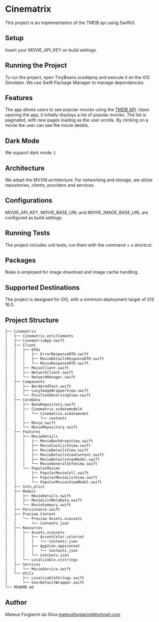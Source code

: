 # Cinematrix
This project is an implementation of the TMDB api using SwiftUI.

## Setup
Insert your MOVIE_API_KEY on build settings. 

## Running the Project
To run the project, open TinyBeans.xcodeproj and execute it on the iOS Simulator. We use Swift Package Manager to manage dependencies.

## Features
The app allows users to see popular movies using the [TMDB API](https://developer.themoviedb.org/reference/intro/getting-started). Upon opening the app, it initially displays a list of popular movies. The list is paginated, with new pages loading as the user scrolls. By clicking on a movie the user can see the movie details.

## Dark Mode
We support dark mode :)

## Architecture
We adopt the MVVM architecture. For networking and storage, we utilize repositories, clients, providers and services.

## Configurations
MOVIE_API_KEY, MOVIE_BASE_URL and MOVIE_IMAGE_BASE_URL are configured as build settings.

## Running Tests
The project includes unit tests; run them with the command + u shortcut.

## Packages
Nuke is employed for image download and image cache handling. 

## Supported Destinations
The project is designed for iOS, with a minimum deployment target of iOS 16.0.

## Project Structure
```bash
├── Cinematrix
│   ├── Cinematrix.entitlements
│   ├── CinematrixApp.swift
│   ├── Client
│   │   ├── DTOs
│   │   │   ├── ErrorResponseDTO.swift
│   │   │   ├── MovieDetailsResponseDTO.swift
│   │   │   └── MovieResponseDTO.swift
│   │   ├── MovieClient.swift
│   │   ├── NetworkClient.swift
│   │   └── NetworkManager.swift
│   ├── Components
│   │   ├── BorderedText.swift
│   │   ├── LazyImageWrapperView.swift
│   │   └── PositionObservingView.swift
│   ├── CoreData
│   │   ├── BaseRepository.swift
│   │   ├── Cinematrix.xcdatamodeld
│   │   │   └── Cinematrix.xcdatamodel
│   │   │       └── contents
│   │   ├── Movie.swift
│   │   └── MovieRepository.swift
│   ├── Features
│   │   ├── MovieDetails
│   │   │   ├── MovieBackdropsView.swift
│   │   │   ├── MovieCastListView.swift
│   │   │   ├── MovieDetailsView.swift
│   │   │   ├── MovieDetailsViewContent.swift
│   │   │   ├── MovieDetailsViewModel.swift
│   │   │   └── MovieGeneralInfoView.swift
│   │   └── PopularMovies
│   │       ├── PopularMovieCell.swift
│   │       ├── PopularMovieListView.swift
│   │       └── PopularMoviesViewModel.swift
│   ├── Info.plist
│   ├── Models
│   │   ├── MovieDetails.swift
│   │   ├── MovieListMetaData.swift
│   │   └── MovieSummary.swift
│   ├── Persistence.swift
│   ├── Preview Content
│   │   └── Preview Assets.xcassets
│   │       └── Contents.json
│   ├── Resources
│   │   ├── Assets.xcassets
│   │   │   ├── AccentColor.colorset
│   │   │   │   └── Contents.json
│   │   │   ├── AppIcon.appiconset
│   │   │   │   └── Contents.json
│   │   │   └── Contents.json
│   │   └── Localizable.xcstrings
│   ├── Services
│   │   └── MovieService.swift
│   └── Utils
│       ├── LozalizableStrings.swift
│       └── UserDefaultWrapper.swift
└── README.md
```
## Author
Mateus Forgiarini da Silva
mateusforgiarini@hotmail.com

